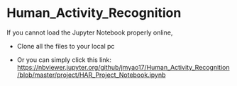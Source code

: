 # Human_Activity_Recognition

If you cannot load the Jupyter Notebook properly online,

- Clone all the files to your local pc

- Or you can simply click this link:
https://nbviewer.jupyter.org/github/jmyao17/Human_Activity_Recognition/blob/master/project/HAR_Project_Notebook.ipynb 
